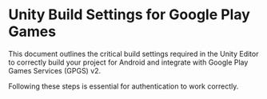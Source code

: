 # Unity Build Settings for Google Play Games

This document outlines the critical build settings required in the Unity Editor to correctly build your project for Android and integrate with Google Play Games Services (GPGS) v2.

Following these steps is essential for authentication to work correctly.
